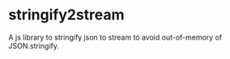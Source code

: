 # stringify2stream
A js library to stringify json to stream to avoid out-of-memory of JSON.stringify.
